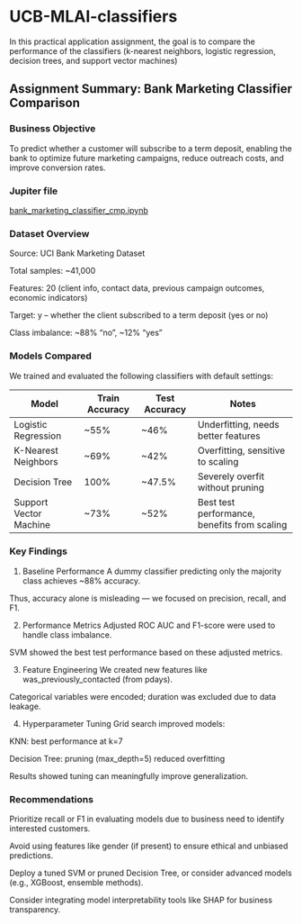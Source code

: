 # UCB-MLAI-classifiers
In this practical application assignment, the goal is to compare the performance of the classifiers (k-nearest neighbors, logistic regression, decision trees, and support vector machines) 

## Assignment Summary: Bank Marketing Classifier Comparison

### Business Objective

To predict whether a customer will subscribe to a term deposit, enabling the bank to optimize future marketing campaigns, reduce outreach costs, and improve conversion rates.

### Jupiter file
[bank_marketing_classifier_cmp.ipynb](bank_marketing_classifier_cmp.ipynb)

### Dataset Overview

Source: UCI Bank Marketing Dataset

Total samples: ~41,000

Features: 20 (client info, contact data, previous campaign outcomes, economic indicators)

Target: y – whether the client subscribed to a term deposit (yes or no)

Class imbalance: ~88% “no”, ~12% “yes”

### Models Compared

We trained and evaluated the following classifiers with default settings:

| Model                  | Train Accuracy | Test Accuracy | Notes                                        |
| ---------------------- | -------------- | ------------- | -------------------------------------------- |
| Logistic Regression    | \~55%          | \~46%         | Underfitting, needs better features          |
| K-Nearest Neighbors    | \~69%          | \~42%         | Overfitting, sensitive to scaling            |
| Decision Tree          | 100%           | \~47.5%       | Severely overfit without pruning             |
| Support Vector Machine | \~73%          | \~52%         | Best test performance, benefits from scaling |

### Key Findings

1. Baseline Performance
A dummy classifier predicting only the majority class achieves ~88% accuracy.

Thus, accuracy alone is misleading — we focused on precision, recall, and F1.

2. Performance Metrics Adjusted
ROC AUC and F1-score were used to handle class imbalance.

SVM showed the best test performance based on these adjusted metrics.

3. Feature Engineering
We created new features like was_previously_contacted (from pdays).

Categorical variables were encoded; duration was excluded due to data leakage.

4. Hyperparameter Tuning
Grid search improved models:

KNN: best performance at k=7

Decision Tree: pruning (max_depth=5) reduced overfitting

Results showed tuning can meaningfully improve generalization.

### Recommendations
Prioritize recall or F1 in evaluating models due to business need to identify interested customers.

Avoid using features like gender (if present) to ensure ethical and unbiased predictions.

Deploy a tuned SVM or pruned Decision Tree, or consider advanced models (e.g., XGBoost, ensemble methods).

Consider integrating model interpretability tools like SHAP for business transparency.